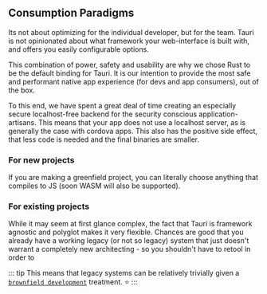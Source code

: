 ## Consumption Paradigms

Its not about optimizing for the individual developer, but for the team. Tauri
is not opinionated about what framework your web-interface is built with, and
offers you easily configurable options.

This combination of power, safety and usability are why we chose Rust to be the
default binding for Tauri. It is our intention to provide the most safe and
performant native app experience (for devs and app consumers), out of the box.

To this end, we have spent a great deal of time creating an especially secure
localhost-free backend for the security conscious application-artisans. This
means that your app does not use a localhost server, as is generally the case
with cordova apps. This also has the positive side effect, that less code is
needed and the final binaries are smaller.

### For new projects

If you are making a greenfield project, you can literally choose anything that
compiles to JS (soon WASM will also be supported).

### For existing projects

While it may seem at first glance complex, the fact that Tauri is framework
agnostic and polyglot makes it very flexible. Chances are good that you already
have a working legacy (or not so legacy) system that just doesn't warrant a
completely new architecting - so you shouldn't have to retool in order to

::: tip This means that legacy systems can be relatively trivially given a
[`brownfield development`](<HTTPS://en.wikipedia.org/wiki/Brownfield_(software_development)>)
treatment. :star: :::
